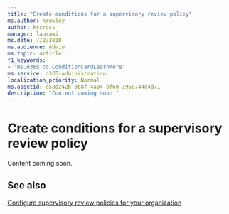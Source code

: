 ```yaml
---
title: "Create conditions for a supervisory review policy"
ms.author: krowley
author: kccross
manager: laurawi
ms.date: 7/2/2018
ms.audience: Admin
ms.topic: article
f1_keywords:
- 'ms.o365.cc.ConditionCardLearnMore'
ms.service: o365-administration
localization_priority: Normal
ms.assetid: d58d242b-0b8f-4a04-bf60-1950744d4d71
description: "Content coming soon."
---
```


# Create conditions for a supervisory review policy

Content coming soon.
  
## See also

[Configure supervisory review policies for your organization](configure-supervision-policies.md)

